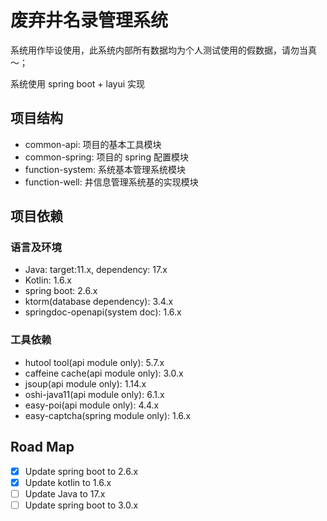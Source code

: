 # 废弃井名录管理系统

系统用作毕设使用，此系统内部所有数据均为个人测试使用的假数据，请勿当真～； 

系统使用 spring boot + layui 实现

## 项目结构

- common-api: 项目的基本工具模块
- common-spring: 项目的 spring 配置模块
- function-system: 系统基本管理系统模块
- function-well: 井信息管理系统基的实现模块

## 项目依赖

### 语言及环境

- Java: target:11.x, dependency: 17.x
- Kotlin: 1.6.x
- spring boot: 2.6.x
- ktorm(database dependency): 3.4.x
- springdoc-openapi(system doc): 1.6.x

### 工具依赖

- hutool tool(api module only): 5.7.x
- caffeine cache(api module only): 3.0.x
- jsoup(api module only): 1.14.x
- oshi-java11(api module only): 6.1.x
- easy-poi(api module only): 4.4.x
- easy-captcha(spring module only): 1.6.x

## Road Map

- [x] Update spring boot to 2.6.x
- [x] Update kotlin to 1.6.x
- [ ] Update Java to 17.x
- [ ] Update spring boot to 3.0.x
